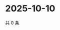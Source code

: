 # 2025-10-10

共 0 条

<!-- BEGIN ZHIHUVIDEO -->
<!-- 最后更新时间 Fri Oct 10 2025 06:10:10 GMT+0800 (China Standard Time) -->

<!-- END ZHIHUVIDEO -->
